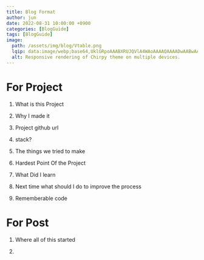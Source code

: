 ```yaml
---
title: Blog Format
author: jun
date: 2022-08-31 10:00:00 +0900
categories: [BlogGuide]
tags: [BlogGuide]
image:
  path: /assets/img/blog/Vtable.png
  lqip: data:image/webp;base64,UklGRpoAAABXRUJQVlA4WAoAAAAQAAAADwAABwAAQUxQSDIAAAARL0AmbZurmr57yyIiqE8oiG0bejIYEQTgqiDA9vqnsUSI6H+oAERp2HZ65qP/VIAWAFZQOCBCAAAA8AEAnQEqEAAIAAVAfCWkAALp8sF8rgRgAP7o9FDvMCkMde9PK7euH5M1m6VWoDXf2FkP3BqV0ZYbO6NA/VFIAAAA
  alt: Responsive rendering of Chirpy theme on multiple devices.
---
```

# For Project

1. What is this Project

2. Why I made it

3. Project github url

4. stack?

5. The things we tried to make

6. Hardest Point Of the Project

7. What Did I learn

8. Next time what should I do to improve the process

9. Rememberable code


# For Post

1. Where all of this started

2. 